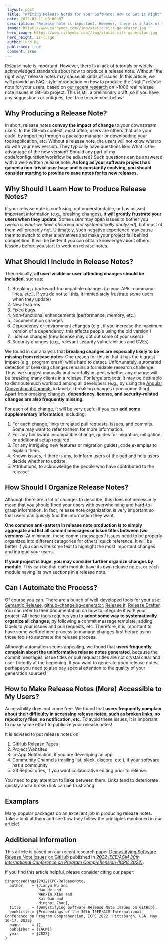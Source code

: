 ```yaml
---
 layout: post
 title: "Writing Release Notes for Your Software: How to Get it Right"
 date: 2022-03-11 08:00:07
 description: 'Release note is important. However, there is a lack of tutorials or widely acknowledged standards about how to produce a release note. Without "the right way," release notes may cause all kinds of issues. In this article, we will provide an FAQ-style introduction on how to produce the "right" release note for your users, based on [our recent research](https://hehao98.github.io/publication/2022-release-notes) on ~1000 real release note issues in GitHub project. This is still a preliminary draft, so if you have any suggestions or critiques, feel free to comment below!'
 image: https://www.csrhymes.com//img/static-site-generator.jpg
 hero_image: https://www.csrhymes.com//img/static-site-generator.jpg
 hero_height: is-large
 author: Hao He
 published: true
 comment: true
---
```


Release note is important. However, there is a lack of tutorials or widely acknowledged standards about how to produce a release note. Without "the right way," release notes may cause all kinds of issues. In this article, we will provide an FAQ-style introduction on how to produce the "right" release note for your users, based on [our recent research](https://hehao98.github.io/publication/2022-release-notes) on ~1000 real release note issues in GitHub project. This is still a preliminary draft, so if you have any suggestions or critiques, feel free to comment below!

## Why Producing a Release Note?

In short, release notes **convey the impact of change** to your downstream users. In the GitHub context, most often, users are others that use your code, by importing through a package manager or downloading your tool/application, etc. Without a release note, the users will not know what to do with your new version. They typically have questions like: What is the advantage of the new version? Should any part of my code/configuration/workflow be adjusted? Such questions can be answered with a well-written release note. **As long as your software project has gained a non-trivial user base and is constantly evolving, you should consider starting to provide release notes for its new releases.**

## Why Should I Learn How to Produce Release Notes?

If your release note is confusing, not understandable, or has missed important information (e.g., breaking changes), **it will greatly frustrate your users when they update**. Some users may open issues to bother you (*which is what we have observed and systematically analyzed*), but most of them will probably not. Ultimately, such negative experience may cause them to switch to other alternatives and make your project fall behind competition. It will be better if you can obtain knowledge about others' lessons before you start to work on release notes.

## What Should I Include in Release Notes?

Theoretically, **all user-visible or user-affecting changes should be included**, such as:

1. Breaking / backward-Incompatible changes (to your APIs, command-lines, etc.). If you do not tell this, it immediately frustrate some users when they update)
2. New features
3. Fixed bugs
4. Non-functional enhancements (performance, memory, etc.)
5. Documentation changes
6. Dependency or environment changes (e.g., if you increase the maximum version of a dependency, this affects people using the old version!)
7. License changes (new license may opt out some of your users)
8. Security changes (e.g., relevant security vulnerabilities and CVEs)

We found in our analysis that **breaking changes are especially likely to be missing from release notes**. One reason for this is that it has the biggest impact (e.g., program crash) while hard to detect. Unfortunately, automated detection of breaking changes remains a formidable research challenge. Thus, we suggest manually and carefully inspect whether any change will be breaking many clients in a release. For large projects, it may be desirable to distribute such workload among all developers (e.g., by using the [Angular Conventional Commits](https://www.conventionalcommits.org/en/v1.0.0-beta.4/) to label all breaking changes upon committing). Apart from breaking changes, **dependency, license, and security-related changes are also frequently missing.**

For each of the change, it will be very useful if you can **add some supplementary information**, including:

1. For each change, links to related pull requests, issues, and commits. Some may want to refer to them for more information.
2. For any backward incompatible change, guides for migration, mitigation, or additional setup required.
3. For any intriguing new features or migration guides, code examples to explain them.
4. Known issues, if there is any, to inform users of the bad and help users decide whether to update.
5. Attributions, to acknowledge the people who have contributed to the release!

## How Should I Organize Release Notes?

Although there are a lot of changes to describe, this does not necessarily mean that you should flood your users with overwhelming and hard-to-grasp information. In fact, release note organization is very important so that users can quickly find the information they want.

**One common anti-pattern in release note production is to simply aggregate and list all commit messages or issue titles between two versions.** At minimum, these commit messages / issues need to be properly organized into different categories for others' quick reference. It will be better if you can write some text to highlight the most important changes and intrigue your users. 

**If your project is huge, you may consider further organize changes by module**. This can be that each module have its own release notes, or each module having its own sections in a release note.

## Can I Automate the Process?

Of course you can. There are a bunch of well-developed tools for your use: [Semantic Release](https://github.com/semantic-release/semantic-release), [github-changelog-generator](https://github.com/github-changelog-generator/github-changelog-generator), [Release It](https://github.com/release-it/release-it), [Release Drafter](https://github.com/release-drafter/release-drafter). You can refer to their documentation on how to integrate it with your project. All these tools requires you to **adopt some way to systematically organize all changes**, by following a commit message template, adding labels to your issues and pull requests, etc. Therefore, it is important to have some well-defined process to manage changes first before using those tools to automate the release process!

Although automation seems appealing, we found that **users frequently complain about the uninformative release notes generated**, because the commit messages, issue titles or pull request titles are not crystal clear and user-friendly at the beginning. If you want to generate good release notes, perhaps you need to also pay special attention to the quality of your generation sources!

## How to Make Release Notes (More) Accessible to My Users?

Accessibility does not come free. We found that **users frequently complain about their difficulty in accessing release notes, such as broken links, no repository files, no notification, etc.** To avoid these issues, it is important to make some effort to publicize your release notes! 

It is advised to put release notes on:

1. GitHub Release Pages
2. Project Websites
3. In-App Notification, if you are developing an app
4. Community Channels (mailing list, slack, discord, etc.), if your software has a community
5. Git Repositories, if you want collaborative editing prior to release.

You need to pay attention to **links** between them. Links tend to deteriorate quickly and a broken link can be frustrating.

## Examplars

Many popular packages do an excellent job in producing release notes. Take a look at them and see how they follow the principles mentioned in our article! 

## Additional Information

This article is based on our recent research paper [Demystifying Software Release Note Issues on GitHub](https://hehao98.github.io/publication/2022-release-notes) published in [*2022 IEEE/ACM 30th International Conference on Program Comprehension (ICPC 2022)*](https://conf.researchr.org/home/icpc-2022). 

If you find this article helpful, please consider citing our paper:

```
@inproceedings{2022ICPC-ReleaseNote,
  author    = {Jianyu Wu and
               Hao He and
               Wenxin Xiao and
               Kai Gao and
               Minghui Zhou},
  title     = {Demystifying Software Release Note Issues on GitHub},
  booktitle = {Proceedings of the 30th IEEE/ACM International Conference on Program Comprehension, ICPC 2022, Pittsburgh, USA, May 16-17, 2022},
  pages     = {},
  publisher = {{ACM}},
  year      = {2022}
}
```
